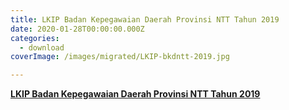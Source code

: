 ```yaml
---
title: LKIP Badan Kepegawaian Daerah Provinsi NTT Tahun 2019
date: 2020-01-28T00:00:00.000Z
categories:
  - download
coverImage: /images/migrated/LKIP-bkdntt-2019.jpg

---
```


**[LKIP Badan Kepegawaian Daerah Provinsi NTT Tahun 2019](https://bkd.nttprov.go.id/web/wp-content/uploads/2024/06/3.1-LKIP-BKD-NTT-2019.pdf)**
